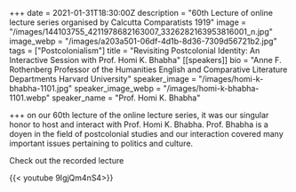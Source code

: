 +++
date = 2021-01-31T18:30:00Z
description = "60th Lecture of online lecture series organised by Calcutta Comparatists 1919"
image = "/images/144103755_4211978682163007_3326282163953816001_n.jpg"
image_webp = "/images/a203a501-06df-4d1b-8d36-7309d56721b2.jpg"
tags = ["Postcolonialism"]
title = "Revisiting Postcolonial Identity: An Interactive Session with Prof. Homi K. Bhabha"
[[speakers]]
bio = "Anne F. Rothenberg Professor of the Humanities English and Comparative Literature Departments  Harvard University"
speaker_image = "/images/homi-k-bhabha-1101.jpg"
speaker_image_webp = "/images/homi-k-bhabha-1101.webp"
speaker_name = "Prof. Homi K. Bhabha"

+++
on our 60th lecture of the online lecture series, it was our singular honor to host and interact with Prof. Homi K. Bhabha. Prof. Bhabha is a doyen in the field of postcolonial studies and our interaction covered many important issues pertaining to politics and culture.

 Check out the recorded lecture

{{< youtube 9IgjQm4nS4>}}
